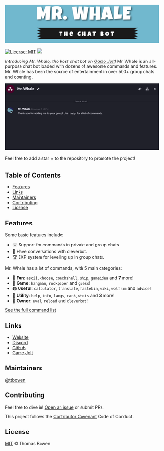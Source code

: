 ![Mr. Whale](images/logo.png)

[![License: MIT](https://img.shields.io/badge/License-MIT-yellow.svg)](https://opensource.org/licenses/MIT)
[![](https://img.shields.io/discord/773335253032501278.svg?logo=discord&colorB=7289DA)](https://discord.gg/wjBnkR4AUZ)


*Introducing Mr. Whale, the best chat bot on [Game Jolt](https://gamejolt.com)!*  Mr. Whale is an all-purpose chat bot loaded with dozens of awesome commands and features. Mr. Whale has been the source of entertainment in over 500+ group chats and counting.

![Mr. Whale](images/screenshot.gif)

Feel free to add a star ⭐ to the repository to promote the project!

## Table of Contents
- [Features](#features)
- [Links](#links)
- [Maintainers](#maintainers)
- [Contributing](#contributing)
- [License](#license)

## Features

Some basic features include:

- ✉️ Support for commands in private and group chats.
- 🤖 Have conversations with cleverbot.
- 🏆 EXP system for levelling up in group chats.

Mr. Whale has a lot of commands, with 5 main categories:

- 👻 **Fun**: `ascii`, `choose`, `conchshell`, `ship`, `gameidea` and **7** more!
- 🎲 **Game**: `hangman`, `rockpaper` and `guess`!
- 🖨️ **Useful**: `calculator`, `translate`, `hastebin`, `wiki`, `wolfram` and `advice`!
- 🔧 **Utility**: `help`, `info`, `langs`, `rank`, `whois` and **3** more!
- 👑 **Owner**: `eval`, `reload` and `cleverbot`!

[See the full command list](https://www.mrwhale.io/docs/commands)

## Links
*   [Website](https://www.mrwhale.io/)
*   [Discord](https://discord.gg/wjBnkR4AUZ)
*   [Github](https://github.com/mrwhale-io/mrwhale/)
*   [Game Jolt](https://gamejolt.com/@mrwhale)

## Maintainers

[@ttbowen](https://github.com/ttbowen)

## Contributing

Feel free to dive in! [Open an issue](https://github.com/mrwhale-io/mrwhale/issues/new) or submit PRs.

This project follows the [Contributor Covenant](http://contributor-covenant.org/version/1/3/0/) Code of Conduct.

## License

[MIT](LICENSE) © Thomas Bowen
